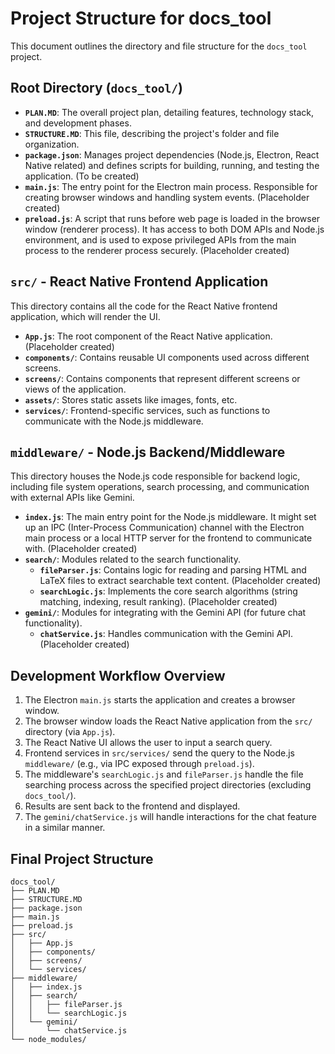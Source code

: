 # Project Structure for docs_tool

This document outlines the directory and file structure for the `docs_tool` project.

## Root Directory (`docs_tool/`)

-   **`PLAN.MD`**: The overall project plan, detailing features, technology stack, and development phases.
-   **`STRUCTURE.MD`**: This file, describing the project's folder and file organization.
-   **`package.json`**: Manages project dependencies (Node.js, Electron, React Native related) and defines scripts for building, running, and testing the application. (To be created)
-   **`main.js`**: The entry point for the Electron main process. Responsible for creating browser windows and handling system events. (Placeholder created)
-   **`preload.js`**: A script that runs before web page is loaded in the browser window (renderer process). It has access to both DOM APIs and Node.js environment, and is used to expose privileged APIs from the main process to the renderer process securely. (Placeholder created)

## `src/` - React Native Frontend Application

This directory contains all the code for the React Native frontend application, which will render the UI.

-   **`App.js`**: The root component of the React Native application. (Placeholder created)
-   **`components/`**: Contains reusable UI components used across different screens.
-   **`screens/`**: Contains components that represent different screens or views of the application.
-   **`assets/`**: Stores static assets like images, fonts, etc.
-   **`services/`**: Frontend-specific services, such as functions to communicate with the Node.js middleware.

## `middleware/` - Node.js Backend/Middleware

This directory houses the Node.js code responsible for backend logic, including file system operations, search processing, and communication with external APIs like Gemini.

-   **`index.js`**: The main entry point for the Node.js middleware. It might set up an IPC (Inter-Process Communication) channel with the Electron main process or a local HTTP server for the frontend to communicate with. (Placeholder created)
-   **`search/`**: Modules related to the search functionality.
    -   **`fileParser.js`**: Contains logic for reading and parsing HTML and LaTeX files to extract searchable text content. (Placeholder created)
    -   **`searchLogic.js`**: Implements the core search algorithms (string matching, indexing, result ranking). (Placeholder created)
-   **`gemini/`**: Modules for integrating with the Gemini API (for future chat functionality).
    -   **`chatService.js`**: Handles communication with the Gemini API. (Placeholder created)

## Development Workflow Overview

1.  The Electron `main.js` starts the application and creates a browser window.
2.  The browser window loads the React Native application from the `src/` directory (via `App.js`).
3.  The React Native UI allows the user to input a search query.
4.  Frontend services in `src/services/` send the query to the Node.js `middleware/` (e.g., via IPC exposed through `preload.js`).
5.  The middleware's `searchLogic.js` and `fileParser.js` handle the file searching process across the specified project directories (excluding `docs_tool/`).
6.  Results are sent back to the frontend and displayed.
7.  The `gemini/chatService.js` will handle interactions for the chat feature in a similar manner.

## Final Project Structure

```
docs_tool/
├── PLAN.MD
├── STRUCTURE.MD
├── package.json
├── main.js
├── preload.js
├── src/
│   ├── App.js
│   ├── components/
│   ├── screens/
│   └── services/
├── middleware/
│   ├── index.js
│   ├── search/
│   │   ├── fileParser.js
│   │   └── searchLogic.js
│   └── gemini/
│       └── chatService.js
└── node_modules/
```
